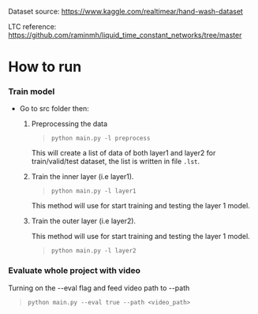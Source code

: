 
Dataset source: https://www.kaggle.com/realtimear/hand-wash-dataset

LTC reference: https://github.com/raminmh/liquid_time_constant_networks/tree/master

# How to run

### Train model

- Go to src folder then:
    1. Preprocessing the data 
        
        > `python main.py -l preprocess`

        This will create a list of data of both layer1 and layer2 for train/valid/test dataset, the list is written in file `.lst`.
    2. Train the inner layer (i.e layer1).

        > `python main.py -l layer1`

        This method will use for start training and testing the layer 1 model.

       

    3. Train the outer layer (i.e layer2). 

        This method will use for start training and testing the layer 1 model.

        > `python main.py -l layer2`


### Evaluate whole project with video 
Turning on the --eval flag and feed video path to --path

> `python main.py --eval true --path <video_path>`

